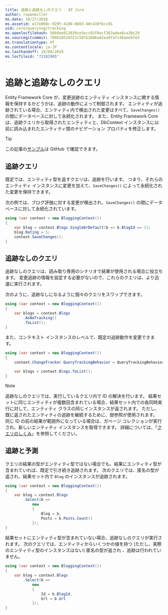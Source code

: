 ```yaml
---
title: 追跡と追跡なしのクエリ - EF Core
author: rowanmiller
ms.date: 10/27/2016
ms.assetid: e17e060c-929f-4180-8883-40c438fbcc01
uid: core/querying/tracking
ms.openlocfilehash: 588dee012039ce5ecc83f0ecf263a4ea6ca38c29
ms.sourcegitcommit: 708b18520321c587b2046ad2ea9fa7c48aeebfe5
ms.translationtype: HT
ms.contentlocale: ja-JP
ms.lasthandoff: 10/09/2019
ms.locfileid: "72181985"
---
```

# <a name="tracking-vs-no-tracking-queries"></a>追跡と追跡なしのクエリ

Entity Framework Core が、変更追跡のエンティティ インスタンスに関する情報を保持するかどうかは、追跡の動作によって制御されます。 エンティティが追跡されている場合、エンティティ内で検出された変更はすべて、`SaveChanges()` の間にデータベースに対して永続化されます。 また、Entity Framework Core は、追跡クエリから取得されたエンティティと、DbContext インスタンスに以前に読み込まれたエンティティ間のナビゲーション プロパティを修正します。

> [!TIP]  
> この記事の[サンプル](https://github.com/aspnet/EntityFramework.Docs/tree/master/samples/core/Querying)は GitHub で確認できます。

## <a name="tracking-queries"></a>追跡クエリ

既定では、エンティティ型を返すクエリは、追跡を行います。 つまり、それらのエンティティ インスタンスに変更を加えて、`SaveChanges()` によって永続化された変更を保持できます。

次の例では、ブログ評価に対する変更が検出され、`SaveChanges()` の間にデータベースに対して永続化されています。

<!-- [!code-csharp[Main](samples/core/Querying/Tracking/Sample.cs)] -->
``` csharp
using (var context = new BloggingContext())
{
    var blog = context.Blogs.SingleOrDefault(b => b.BlogId == 1);
    blog.Rating = 5;
    context.SaveChanges();
}
```

## <a name="no-tracking-queries"></a>追跡なしのクエリ

追跡なしのクエリは、読み取り専用のシナリオで結果が使用される場合に役立ちます。 変更追跡の情報を設定する必要がないので、これらのクエリは、より迅速に実行されます。

次のように、追跡なしになるように個々のクエリをスワップできます。

<!-- [!code-csharp[Main](samples/core/Querying/Tracking/Sample.cs?highlight=4)] -->
``` csharp
using (var context = new BloggingContext())
{
    var blogs = context.Blogs
        .AsNoTracking()
        .ToList();
}
```

また、コンテキスト インスタンスのレベルで、既定の追跡動作を変更できます。

<!-- [!code-csharp[Main](samples/core/Querying/Tracking/Sample.cs?highlight=3)] -->
``` csharp
using (var context = new BloggingContext())
{
    context.ChangeTracker.QueryTrackingBehavior = QueryTrackingBehavior.NoTracking;

    var blogs = context.Blogs.ToList();
}
```

> [!NOTE]  
> 追跡なしのクエリでは、実行しているクエリ内で ID の解決を行います。 結果セットに同じエンティティが複数回含まれている場合、結果セット内での各同時実行に対して、エンティティ クラスの同じインスタンスが返されます。 ただし、既に返されたエンティティの追跡を継続するために、弱参照が使用されます。 同じ ID の前の結果が範囲外になっている場合は、ガベージ コレクションが実行され、新しいエンティティ インスタンスを取得できます。 詳細については、「[クエリのしくみ](xref:core/querying/how-query-works)」を参照してください。

## <a name="tracking-and-projections"></a>追跡と予測

クエリの結果の型がエンティティ型ではない場合でも、結果にエンティティ型が含まれていれば、既定で引き続き追跡されます。 次のクエリでは、匿名の型が返され、結果セット内で `Blog` のインスタンスが追跡されます。

<!-- [!code-csharp[Main](samples/core/Querying/Tracking/Sample.cs?highlight=7)] -->
``` csharp
using (var context = new BloggingContext())
{
    var blog = context.Blogs
        .Select(b =>
            new
            {
                Blog = b,
                Posts = b.Posts.Count()
            });
}
```

結果セットにエンティティ型が含まれていない場合、追跡なしのクエリが実行されます。 次のクエリでは、エンティティからいくつかの値を持つ (ただし、実際のエンティティ型のインスタンスはない) 匿名の型が返され 、追跡は行われていません。

<!-- [!code-csharp[Main](samples/core/Querying/Tracking/Sample.cs)] -->
``` csharp
using (var context = new BloggingContext())
{
    var blog = context.Blogs
        .Select(b =>
            new
            {
                Id = b.BlogId,
                Url = b.Url
            });
}
```
